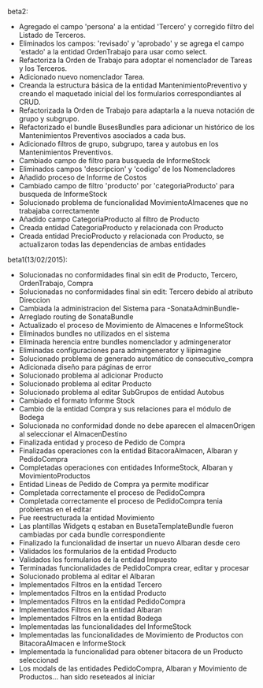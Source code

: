 beta2:
  - Agregado el campo 'persona' a la entidad 'Tercero' y corregido filtro del Listado de Terceros.
  - Eliminados los campos: 'revisado' y 'aprobado' y se agrega el campo 'estado' a la entidad OrdenTrabajo para usar como select.
  - Refactoriza la Orden de Trabajo para adoptar el nomenclador de Tareas y los Terceros.
  - Adicionado nuevo nomenclador Tarea.
  - Creanda la estructura básica de la entidad MantenimientoPreventivo y creando el maquetado inicial del los formularios correspondiantes al CRUD.
  - Refactorizada la Orden de Trabajo para adaptarla a la nueva notación de grupo y subgrupo.
  - Refactorizado el bundle BusesBundles para adicionar un histórico de los Mantenimientos Preventivos asociados a cada bus.
  - Adicionado filtros de grupo, subgrupo, tarea y autobus en los Mantenimientos Preventivos.
  - Cambiado campo de filtro para busqueda de InformeStock
  - Eliminados campos 'descripcion' y 'codigo' de los Nomencladores
  - Añadido proceso de Informe de Costos
  - Cambiado campo de filtro 'producto' por 'categoriaProducto' para busqueda de InformeStock
  - Solucionado problema de funcionalidad MovimientoAlmacenes que no trabajaba correctamente
  - Añadido campo CategoriaProducto al filtro de Producto
  - Creada entidad CategoriaProducto y relacionada con Producto
  - Creada entidad PrecioProducto y relacionada con Producto, se actualizaron todas las dependencias de ambas entidades

beta1(13/02/2015):
  - Solucionadas no conformidades final sin edit de Producto, Tercero, OrdenTrabajo, Compra
  - Solucionadas no conformidades final sin edit: Tercero debido al atributo Direccion
  - Cambiada la administracion del Sistema para -SonataAdminBundle-
  - Arreglado routing de SonataBundle
  - Actualizado el proceso de Movimiento de Almacenes e InformeStock
  - Eliminados bundles no utilizados en el sistema
  - Eliminada herencia entre bundles nomenclador y admingenerator
  - Eliminadas configuraciones para admingenerator y liipimagine
  - Solucionado problema de generado automático de consecutivo_compra
  - Adicionada diseño para páginas de error
  - Solucionado problema al adicionar Producto
  - Solucionado problema al editar Producto
  - Solucionado problema al editar SubGrupos de entidad Autobus
  - Cambiado el formato Informe Stock
  - Cambio de la entidad Compra y sus relaciones para el módulo de Bodega
  - Solucionada no conformidad donde no debe aparecen el almacenOrigen al seleccionar el AlmacenDestino
  - Finalizada entidad y proceso de Pedido de Compra
  - Finalizadas operaciones con la entidad BitacoraAlmacen, Albaran y PedidoCompra
  - Completadas operaciones con entidades InformeStock, Albaran y MovimientoProductos
  - Entidad Lineas de Pedido de Compra ya permite modificar
  - Completada correctamente el proceso de PedidoCompra
  - Completada correctamente el proceso de PedidoCompra tenia problemas en el editar
  - Fue reestructurada la entidad Movimiento
  - Las plantillas Widgets q estaban en BusetaTemplateBundle fueron cambiadas por cada bundle correspondiente
  - Finalizado la funcionalidad de insertar un nuevo Albaran desde cero
  - Validados los formularios de la entidad Producto
  - Validados los formularios de la entidad Impuesto
  - Terminadas funcionalidades de PedidoCompra crear, editar y procesar
  - Solucionado problema al editar el Albaran
  - Implementados Filtros en la entidad Tercero
  - Implementados Filtros en la entidad Producto
  - Implementados Filtros en la entidad PedidoCompra
  - Implementados Filtros en la entidad Albaran
  - Implementados Filtros en la entidad Bodega
  - Implementadas las funcionalidades del InformeStock
  - Implementadas las funcionalidades de Movimiento de Productos con BitacoraAlmacen e InformeStock
  - Implementada la funcionalidad para obtener bitacora de un Producto seleccionad
  - Los modals de las entidades PedidoCompra, Albaran y Movimiento de Productos... han sido reseteados al iniciar